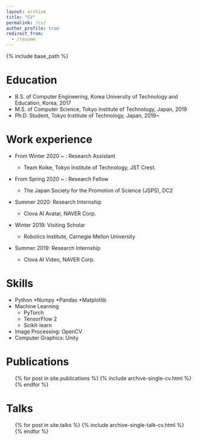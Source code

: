 ```yaml
---
layout: archive
title: "CV"
permalink: /cv/
author_profile: true
redirect_from:
  - /resume
---
```


{% include base_path %}

Education
======
* B.S. of Computer Engineering, Korea University of Technology and Education, Korea, 2017
* M.S. of Computer Science, Tokyo Institute of Technology, Japan, 2019
* Ph.D. Student, Tokyo Institute of Technology, Japan, 2019~

Work experience
======
* From Winter 2020 ~ : Research Assistant
  * Team Koike, Tokyo Institute of Technology, JST Crest.

* From Spring 2020 ~ : Research Fellow
  * The Japan Society for the Promotion of Science (JSPS), DC2
 
* Summer 2020: Research Internship
  * Clova AI Avatar, NAVER Corp.

* Winter 2019: Visiting Scholar
  * Robotics Institute, Carnegie Mellon University

* Summer 2019: Research Internship
  * Clova AI Video, NAVER Corp.

  
Skills
======
* Python 
  *Numpy
  *Pandas
  *Matplotlib
* Machine Learning
  * PyTorch
  * TensorFlow 2
  * Scikit-learn
* Image Processing: OpenCV
* Computer Graphics: Unity

Publications
======
  <ul>{% for post in site.publications %}
    {% include archive-single-cv.html %}
  {% endfor %}</ul>
  
Talks
======
  <ul>{% for post in site.talks %}
    {% include archive-single-talk-cv.html %}
  {% endfor %}</ul>
  
